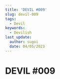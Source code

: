 ```yaml
---
title: 'DEVIL #009'
slug: devil-009
tags:
  - Devil
keywords:
  - Devilish
last_update:
  author: sugoi
  date: 04/05/2023
---
```


# DEVIL #009
